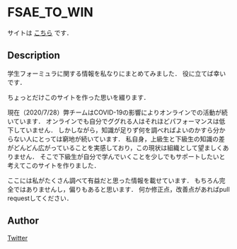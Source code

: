 # FSAE_TO_WIN
サイトは [こちら](https://xxkizashi.github.io/FSAE_TO_WIN/) です．

## Description
学生フォーミュラに関する情報を私なりにまとめてみました．
役に立てば幸いです．


ちょっとだけこのサイトを作った思いを綴ります．

現在（2020/7/28）弊チームはCOVID-19の影響によりオンラインでの活動が続いています．
オンラインでも自分でググれる人はそれほどパフォーマンスは低下していません．
しかしながら，知識が足りず何を調べればよいのかすら分からない人にとっては窮地が続いています．
私自身，上級生と下級生の知識の差がどんどん広がっていることを実感しており，この現状は組織として望ましくありません．
そこで下級生が自分で学んでいくことを少しでもサポートしたいと考えてこのサイトを作りました．


ここには私がたくさん調べて有益だと思った情報を載せています．
もちろん完全ではありませんし，偏りもあると思います．
何か修正点，改善点があればpull requestしてください．

## Author
[Twitter](https://twitter.com/xxKFZ1S)